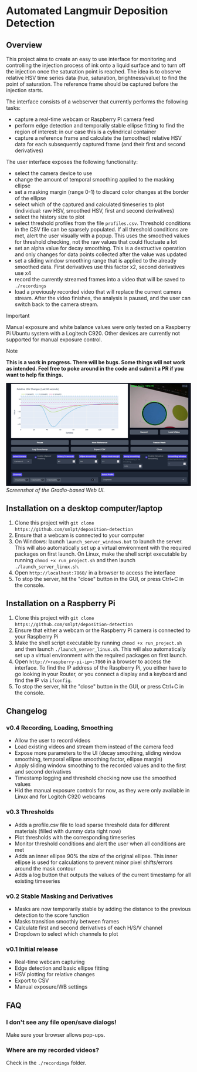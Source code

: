 # Automated Langmuir Deposition Detection

## Overview 

This project aims to create an easy to use interface for monitoring and controlling the injection process of ink onto a liquid surface and to turn off the injection once the saturation point is reached. The idea is to observe relative HSV time series data (hue, saturation, brightness/value) to find the point of saturation. The reference frame should be captured before the injection starts.

The interface consists of a webserver that currently performs the following tasks:
- capture a real-time webcam or Raspberry Pi camera feed
- perform edge detection and temporally stable ellipse fitting to find the region of interest: in our case this is a cylindrical container
- capture a reference frame and calculate the (smoothed) relative HSV data for each subsequently captured frame (and their first and second derivatives)

The user interface exposes the following functionality:
- select the camera device to use
- change the amount of temporal smoothing applied to the masking ellipse
- set a masking margin (range 0-1) to discard color changes at the border of the ellipse
- select which of the captured and calculated timeseries to plot (individual: raw HSV, smoothed HSV, first and second derivatives)
- select the history size to plot
- select threshold profiles from the file `profiles.csv`. Threshold conditions in the CSV file can be sparsely populated. If all threshold conditions are met, alert the user visually with a popup. This uses the smoothed values for threshold checking, not the raw values that could fluctuate a lot
- set an alpha value for decay smoothing. This is a destructive operation and only changes for data points collected after the value was updated
- set a sliding window smoothing range that is applied to the already smoothed data. First derivatives use this factor x2, second derivatives use x4
- record the currently streamed frames into a video that will be saved to `./recordings`
- load a previously recorded video that will replace the current camera stream. After the video finishes, the analysis is paused, and the user can switch back to the camera stream.

> [!Important]
> Manual exposure and white balance values were only tested on a Raspberry Pi Ubuntu system with a Logitech C920. Other devices are currently not supported for manual exposure control.

> [!Note]
> **This is a work in progress. There will be bugs. Some things will not work as intended. Feel free to poke around in the code and submit a PR if you want to help fix things.**

![Screenshot of the WebUI](webui_screenshot.jpg)
*Screenshot of the Gradio-based Web UI.*

## Installation on a desktop computer/laptop

1. Clone this project with `git clone https://github.com/smlpt/deposition-detection`
2. Ensure that a webcam is connected to your computer
3. On Windows: launch `launch_server_windows.bat` to launch the server. This will also automatically set up a virtual environment with the required packages on first launch.
On Linux, make the shell script executable by running `chmod +x run_project.sh` and then launch `./launch_server_linux.sh`.
4. Open `http://localhost:7860/` in a browser to access the interface
5. To stop the server, hit the "close" button in the GUI, or press Ctrl+C in the console.

## Installation on a Raspberry Pi

1. Clone this project with `git clone https://github.com/smlpt/deposition-detection`
2. Ensure that either a webcam or the Raspberry Pi camera is connected to your Raspberry Pi
3. Make the shell script executable by running `chmod +x run_project.sh` and then launch `./launch_server_linux.sh`. This will also automatically set up a virtual environment with the required packages on first launch.
4. Open `http://<raspberry-pi-ip>:7860` in a browser to access the interface. To find the IP address of the Raspberry Pi, you either have to go looking in your Router, or you connect a display and a keyboard and find the IP via `ifconfig`.
5. To stop the server, hit the "close" button in the GUI, or press Ctrl+C in the console.

## Changelog

### v0.4 Recording, Loading, Smoothing
- Allow the user to record videos
- Load existing videos and stream them instead of the camera feed
- Expose more parameters to the UI (decay smoothing, sliding window smoothing, temporal ellipse smoothing factor, ellipse margin)
- Apply sliding window smoothing to the recorded values and to the first and second derivatives
- Timestamp logging and threshold checking now use the smoothed values
- Hid the manual exposure controls for now, as they were only available in Linux and for Logitch C920 webcams

### v0.3 Thresholds
- Adds a profile.csv file to load sparse threshold data for different materials (filled with dummy data right now)
- Plot thresholds with the corresponding timeseries
- Monitor threshold conditions and alert the user when all conditions are met
- Adds an inner ellipse 90% the size of the original ellipse. This inner ellipse is used for calculations to prevent minor pixel shifts/errors around the mask contour
- Adds a log button that outputs the values of the current timestamp for all existing timeseries

### v0.2 Stable Masking and Derivatives
- Masks are now temporarily stable by adding the distance to the previous detection to the score function
- Masks transition smoothly between frames
- Calculate first and second derivatives of each H/S/V channel
- Dropdown to select which channels to plot

### v0.1 Initial release
- Real-time webcam capturing
- Edge detection and basic ellipse fitting
- HSV plotting for relative changes
- Export to CSV
- Manual exposure/WB settings


## FAQ

### I don't see any file open/save dialogs!
Make sure your browser allows pop-ups.

### Where are my recorded videos?
Check in the `./recordings` folder.

